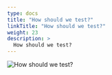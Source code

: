 ```yaml
---
type: docs
title: "How should we test?"
linkTitle: "How should we test?"
weight: 23
description: >
  How should we test?
---
```


![How should we test?](/images/bootcamp-slides/microservices-bootcamp/Slide23.PNG)
